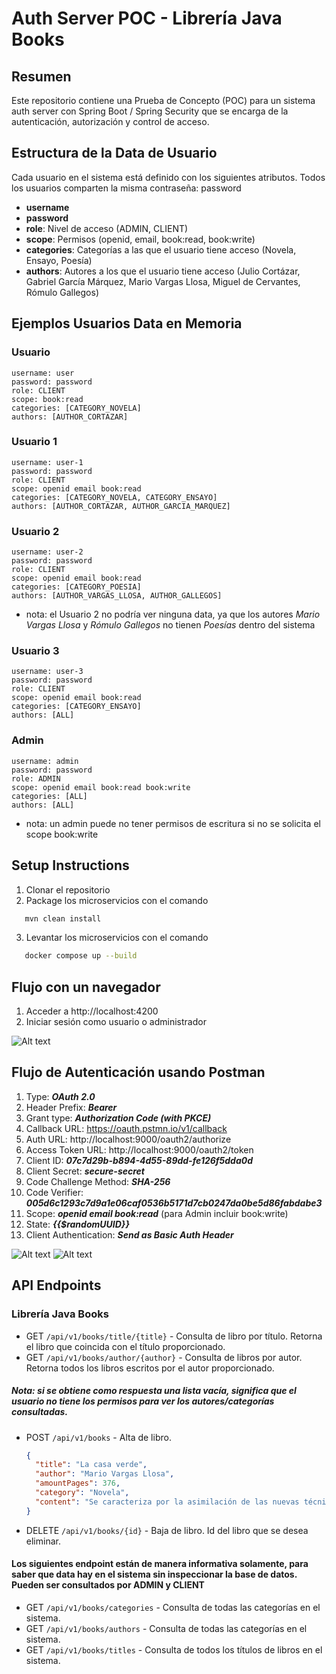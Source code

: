 # Auth Server POC - Librería Java Books

## Resumen
Este repositorio contiene una Prueba de Concepto (POC) para un sistema auth server con Spring Boot / Spring Security que se encarga de la autenticación, autorización y control de acceso. 

## Estructura de la Data de Usuario
Cada usuario en el sistema está definido con los siguientes atributos. Todos los usuarios comparten la misma contraseña: password
- **username**
- **password**
- **role**: Nivel de acceso (ADMIN, CLIENT)
- **scope**: Permisos (openid, email, book:read, book:write)
- **categories**: Categorías a las que el usuario tiene acceso (Novela, Ensayo, Poesía)
- **authors**: Autores a los que el usuario tiene acceso (Julio Cortázar, Gabriel García Márquez, Mario Vargas Llosa, Miguel de Cervantes, Rómulo Gallegos)

## Ejemplos Usuarios Data en Memoria

### Usuario
```
username: user
password: password
role: CLIENT
scope: book:read
categories: [CATEGORY_NOVELA]
authors: [AUTHOR_CORTAZAR]
```

### Usuario 1
```
username: user-1
password: password
role: CLIENT
scope: openid email book:read
categories: [CATEGORY_NOVELA, CATEGORY_ENSAYO]
authors: [AUTHOR_CORTAZAR, AUTHOR_GARCIA_MARQUEZ]
```

### Usuario 2
```
username: user-2
password: password
role: CLIENT
scope: openid email book:read
categories: [CATEGORY_POESIA]
authors: [AUTHOR_VARGAS_LLOSA, AUTHOR_GALLEGOS]
```
- nota: el Usuario 2 no podría ver ninguna data, ya que los autores *Mario Vargas Llosa* y *Rómulo Gallegos* no tienen *Poesías* dentro del sistema

### Usuario 3
```
username: user-3
password: password
role: CLIENT
scope: openid email book:read
categories: [CATEGORY_ENSAYO]
authors: [ALL]
```

### Admin
```
username: admin
password: password
role: ADMIN
scope: openid email book:read book:write
categories: [ALL]
authors: [ALL]
```

- nota: un admin puede no tener permisos de escritura si no se solicita el scope book:write

## Setup Instructions
1. Clonar el repositorio
2. Package los microservicios con el comando
 ```bash
    mvn clean install
 ```
3. Levantar los microservicios con el comando
 ```bash
    docker compose up --build
 ```

## Flujo con un navegador
1. Acceder a http://localhost:4200
2. Iniciar sesión como usuario o administrador

![Alt text](./images/spa.png)

## Flujo de Autenticación usando Postman
1. Type: ***OAuth 2.0***
2. Header Prefix: ***Bearer***
3. Grant type: ***Authorization Code (with PKCE)***
4. Callback URL: https://oauth.pstmn.io/v1/callback
5. Auth URL: http://localhost:9000/oauth2/authorize
6. Access Token URL: http://localhost:9000/oauth2/token
7. Client ID: ***07c7d29b-b894-4d55-89dd-fe126f5dda0d***
8. Client Secret: ***secure-secret***
9. Code Challenge Method: ***SHA-256***
10. Code Verifier: ***005d6c1293c7d9a1e06caf0536b5171d7cb0247da0be5d86fabdabe3***
11. Scope: ***openid email book:read*** (para Admin incluir book:write)
12. State: ***{{$randomUUID}}***
13. Client Authentication: ***Send as Basic Auth Header***

![Alt text](./images/oauth-postman.png)
![Alt text](./images/oauth-postman_1.png)

## API Endpoints

### Librería Java Books
- GET `/api/v1/books/title/{title}` - Consulta de libro por título. Retorna el libro que coincida con el título proporcionado.
- GET `/api/v1/books/author/{author}` - Consulta de libros por autor. Retorna todos los libros escritos por el autor proporcionado.

##### Nota: si se obtiene como respuesta una lista vacía, significa que el usuario no tiene los permisos para ver los autores/categorías consultadas.

- POST `/api/v1/books` - Alta de libro.
  ```json
  {
    "title": "La casa verde",
    "author": "Mario Vargas Llosa",
    "amountPages": 376,
    "category": "Novela",
    "content": "Se caracteriza por la asimilación de las nuevas técnicas narrativas de autores europeos y estadounidenses desarrolladas a lo largo de la primera mitad del siglo XX"
  }
  ```
- DELETE `/api/v1/books/{id}` - Baja de libro. Id del libro que se desea eliminar.

#### Los siguientes endpoint están de manera informativa solamente, para saber que data hay en el sistema sin inspeccionar la base de datos. Pueden ser consultados por ADMIN y CLIENT 
- GET `/api/v1/books/categories` - Consulta de todas las categorías en el sistema.
- GET `/api/v1/books/authors` - Consulta de todas las categorías en el sistema.
- GET `/api/v1/books/titles` - Consulta de todos los títulos de libros en el sistema.
